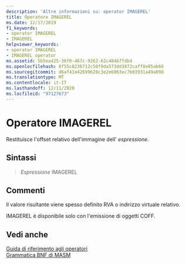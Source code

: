 ```yaml
---
description: 'Altre informazioni su: operator IMAGEREL'
title: Operatore IMAGEREL
ms.date: 12/17/2019
f1_keywords:
- operator IMAGEREL
- IMAGEREL
helpviewer_keywords:
- operator IMAGEREL
- IMAGEREL operator
ms.assetid: 5b5ea425-36f0-467c-9262-62c484b7fdb4
ms.openlocfilehash: 8f55c8236712c50f9da573dd3872caff8e05ab66
ms.sourcegitcommit: d6af41e42699628c3e2e6063ec7b03931a49a098
ms.translationtype: MT
ms.contentlocale: it-IT
ms.lasthandoff: 12/11/2020
ms.locfileid: "97127673"
---
```

# <a name="operator-imagerel"></a>Operatore IMAGEREL

Restituisce l'offset relativo dell'immagine dell' *espressione*.

## <a name="syntax"></a>Sintassi

>  *Espressione* IMAGEREL

## <a name="remarks"></a>Commenti

Il valore risultante viene spesso definito RVA o indirizzo virtuale relativo.

IMAGEREL è disponibile solo con l'emissione di oggetti COFF.

## <a name="see-also"></a>Vedi anche

[Guida di riferimento agli operatori](operators-reference.md)\
[Grammatica BNF di MASM](masm-bnf-grammar.md)
